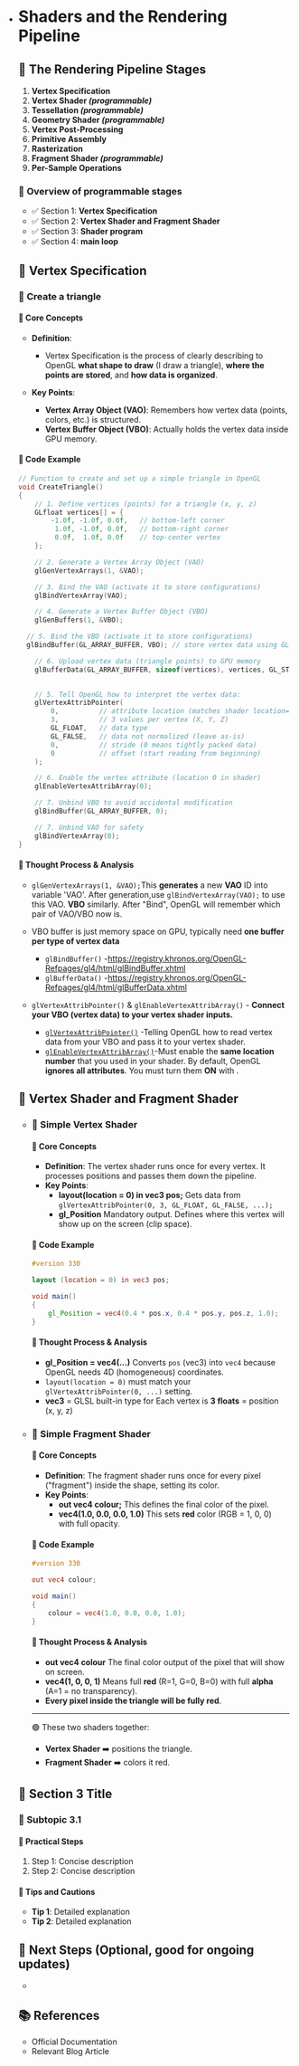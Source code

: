 - # Shaders and the Rendering Pipeline

  ## 📌 The Rendering Pipeline Stages

  1. **Vertex Specification**
  2. **Vertex Shader *(programmable)***
  3. **Tessellation *(programmable)***
  4. **Geometry Shader *(programmable)***
  5. **Vertex Post-Processing**
  6. **Primitive Assembly**
  7. **Rasterization**
  8. **Fragment Shader *(programmable)***
  9. **Per-Sample Operations**

  ### 📖  Overview  of programmable stages

  - ✅ Section 1: **Vertex Specification**
  - ✅ Section 2: **Vertex Shader and Fragment Shader** 
  - ✅ Section 3: **Shader program**
  - ✅ Section 4: **main loop**
  
  ## 🚩 Vertex Specification
  
  ### 🔸 Create a triangle 
  
  #### 📍 Core Concepts
  
  - **Definition**: 
    - Vertex Specification is the process of clearly describing to OpenGL **what shape to draw** (I draw a triangle), **where the points are stored**, and **how data is organized**.
  
  - **Key Points**:
    - **Vertex Array Object (VAO)**:
       Remembers how vertex data (points, colors, etc.) is structured.
    - **Vertex Buffer Object (VBO)**:
       Actually holds the vertex data inside GPU memory.
  
  #### 📍 Code Example 
  
  ```c++
  // Function to create and set up a simple triangle in OpenGL
  void CreateTriangle()
  {
      // 1. Define vertices (points) for a triangle (x, y, z)
      GLfloat vertices[] = {
          -1.0f, -1.0f, 0.0f,   // bottom-left corner
           1.0f, -1.0f, 0.0f,   // bottom-right corner
           0.0f,  1.0f, 0.0f    // top-center vertex
      };
  
      // 2. Generate a Vertex Array Object (VAO)
      glGenVertexArrays(1, &VAO);
  
      // 3. Bind the VAO (activate it to store configurations)
      glBindVertexArray(VAO);
  
      // 4. Generate a Vertex Buffer Object (VBO)
      glGenBuffers(1, &VBO);
  
  	// 5. Bind the VBO (activate it to store configurations)
  	glBindBuffer(GL_ARRAY_BUFFER, VBO); // store vertex data using GL_ARRAY_BUFFER
  
      // 6. Upload vertex data (triangle points) to GPU memory
      glBufferData(GL_ARRAY_BUFFER, sizeof(vertices), vertices, GL_STATIC_DRAW);
      
  
      // 5. Tell OpenGL how to interpret the vertex data:
      glVertexAttribPointer(
          0,          // attribute location (matches shader location=0)
          3,          // 3 values per vertex (X, Y, Z)
          GL_FLOAT,   // data type
          GL_FALSE,   // data not normalized (leave as-is)
          0,          // stride (0 means tightly packed data)
          0           // offset (start reading from beginning)
      );
  
      // 6. Enable the vertex attribute (location 0 in shader)
      glEnableVertexAttribArray(0);
  
      // 7. Unbind VBO to avoid accidental modification
      glBindBuffer(GL_ARRAY_BUFFER, 0);
  
      // 7. Unbind VAO for safety
      glBindVertexArray(0);
  }
  ```
  
  #### 📍 Thought Process & Analysis
  
  - `glGenVertexArrays(1, &VAO);`This **generates**  a new **VAO** ID into variable 'VAO'. After generation,use `glBindVertexArray(VAO);` to use this VAO. **VBO** similarly. After "Bind", OpenGL will remember which pair of VAO/VBO now is.
  - VBO buffer is just memory space on GPU, typically need **one buffer per type of vertex data**
    - `glBindBuffer()` -https://registry.khronos.org/OpenGL-Refpages/gl4/html/glBindBuffer.xhtml
    - `glBufferData()` -https://registry.khronos.org/OpenGL-Refpages/gl4/html/glBufferData.xhtml
  
  - `glVertexAttribPointer()` & `glEnableVertexAttribArray()` - **Connect your VBO (vertex data) to your vertex shader inputs.**
    - [`glVertexAttribPointer()`](https://registry.khronos.org/OpenGL-Refpages/gl4/html/glVertexAttribPointer.xhtml) -Telling OpenGL how to read vertex data from your VBO and pass it to your vertex shader. 
    - [`glEnableVertexAttribArray()`](https://registry.khronos.org/OpenGL-Refpages/gl4/html/glEnableVertexAttribArray.xhtml)-Must enable the **same location number** that you used in your shader. By default, OpenGL **ignores all attributes**. You must turn them **ON** with . 


  ## 🚩 **Vertex Shader and Fragment Shader** 

  - ### 🔸 Simple Vertex Shader
    
    #### 📍 Core Concepts
    
    - **Definition**:
       The vertex shader runs once for every vertex. It processes positions and passes them down the pipeline.
    - **Key Points**:
      - **layout(location = 0) in vec3 pos;**
         Gets data from `glVertexAttribPointer(0, 3, GL_FLOAT, GL_FALSE, ...);`
      - **gl_Position**
         Mandatory output. Defines where this vertex will show up on the screen (clip space).
    
    #### 📍 Code Example
    
    ```glsl
    #version 330
    
    layout (location = 0) in vec3 pos;
    
    void main()
    {
        gl_Position = vec4(0.4 * pos.x, 0.4 * pos.y, pos.z, 1.0);
    }
    ```
    
    #### 📍 Thought Process & Analysis
    
    - **gl_Position = vec4(...)**
       Converts `pos` (vec3) into `vec4` because OpenGL needs 4D (homogeneous) coordinates.
    - `layout(location = 0)` must match your `glVertexAttribPointer(0, ...)` setting.
    - **vec3** = GLSL built-in type for Each vertex is **3 floats** = position (x, y, z)

  - ### 🔸 Simple Fragment Shader

    #### 📍 Core Concepts

    - **Definition**:
       The fragment shader runs once for every pixel ("fragment") inside the shape, setting its color.
    - **Key Points**:
      - **out vec4 colour;**
         This defines the final color of the pixel.
      - **vec4(1.0, 0.0, 0.0, 1.0)**
         This sets **red** color (RGB = 1, 0, 0) with full opacity.

    #### 📍 Code Example

    ```glsl
    #version 330
    
    out vec4 colour;
    
    void main()
    {
        colour = vec4(1.0, 0.0, 0.0, 1.0);
    }
    ```

    #### 📍 Thought Process & Analysis

    - **out vec4 colour**
       The final color output of the pixel that will show on screen.
    - **vec4(1, 0, 0, 1)**
       Means full **red** (R=1, G=0, B=0) with full **alpha** (A=1 = no transparency).
    - **Every pixel inside the triangle will be fully red**.

    ------

    🟢 These two shaders together:

    - **Vertex Shader** ➡️ positions the triangle.
    - **Fragment Shader** ➡️ colors it red.

  ## 🚩 Section 3 Title

  ### 🔸 Subtopic 3.1

  #### 📍 Practical Steps

  1. Step 1: Concise description
  2. Step 2: Concise description

  #### 📍 Tips and Cautions

  - **Tip 1**: Detailed explanation
  - **Tip 2**: Detailed explanation

  ## 📝 Next Steps (Optional, good for ongoing updates)

  - 

  ## 📚 References

  - Official Documentation
  - Relevant Blog Article